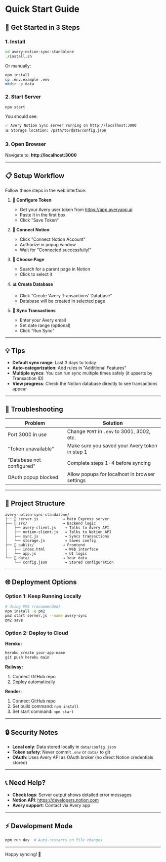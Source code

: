 # Quick Start Guide

## 🚀 Get Started in 3 Steps

### 1. Install

```bash
cd avery-notion-sync-standalone
./install.sh
```

Or manually:

```bash
npm install
cp .env.example .env
mkdir -p data
```

### 2. Start Server

```bash
npm start
```

You should see:

```
✅ Avery Notion Sync server running on http://localhost:3000
📊 Storage location: /path/to/data/config.json
```

### 3. Open Browser

Navigate to: **http://localhost:3000**

---

## 📋 Setup Workflow

Follow these steps in the web interface:

1. **🔑 Configure Token**

   - Get your Avery user token from https://app.averyapp.ai
   - Paste it in the first box
   - Click "Save Token"

2. **🔗 Connect Notion**

   - Click "Connect Notion Account"
   - Authorize in popup window
   - Wait for "Connected successfully!"

3. **📄 Choose Page**

   - Search for a parent page in Notion
   - Click to select it

4. **📊 Create Database**

   - Click "Create 'Avery Transactions' Database"
   - Database will be created in selected page

5. **🔄 Sync Transactions**
   - Enter your Avery email
   - Set date range (optional)
   - Click "Run Sync"

---

## 💡 Tips

- **Default sync range**: Last 3 days to today
- **Auto-categorization**: Add rules in "Additional Features"
- **Multiple syncs**: You can run sync multiple times safely (it upserts by Transaction ID)
- **View progress**: Check the Notion database directly to see transactions appear

---

## 🐛 Troubleshooting

| Problem                   | Solution                                       |
| ------------------------- | ---------------------------------------------- |
| Port 3000 in use          | Change `PORT` in `.env` to 3001, 3002, etc.    |
| "Token unavailable"       | Make sure you saved your Avery token in step 1 |
| "Database not configured" | Complete steps 1-4 before syncing              |
| OAuth popup blocked       | Allow popups for localhost in browser settings |

---

## 📁 Project Structure

```
avery-notion-sync-standalone/
├── 📄 server.js           → Main Express server
├── 📂 src/                → Backend logic
│   ├── avery-client.js    → Talks to Avery API
│   ├── notion-client.js   → Talks to Notion API
│   ├── sync.js            → Syncs transactions
│   └── storage.js         → Saves config
├── 📂 public/             → Frontend
│   ├── index.html         → Web interface
│   └── app.js             → UI logic
└── 📂 data/               → Your data
    └── config.json        → Stored configuration
```

---

## 🌐 Deployment Options

### Option 1: Keep Running Locally

```bash
# Using PM2 (recommended)
npm install -g pm2
pm2 start server.js --name avery-sync
pm2 save
```

### Option 2: Deploy to Cloud

**Heroku:**

```bash
heroku create your-app-name
git push heroku main
```

**Railway:**

1. Connect GitHub repo
2. Deploy automatically

**Render:**

1. Connect GitHub repo
2. Set build command: `npm install`
3. Set start command: `npm start`

---

## 🔒 Security Notes

- **Local only**: Data stored locally in `data/config.json`
- **Token safety**: Never commit `.env` or `data/` to git
- **OAuth**: Uses Avery API as OAuth broker (no direct Notion credentials stored)

---

## 📞 Need Help?

- **Check logs**: Server output shows detailed error messages
- **Notion API**: https://developers.notion.com
- **Avery support**: Contact via Avery app

---

## ⚡️ Development Mode

```bash
npm run dev  # Auto-restarts on file changes
```

---

Happy syncing! 🎉

